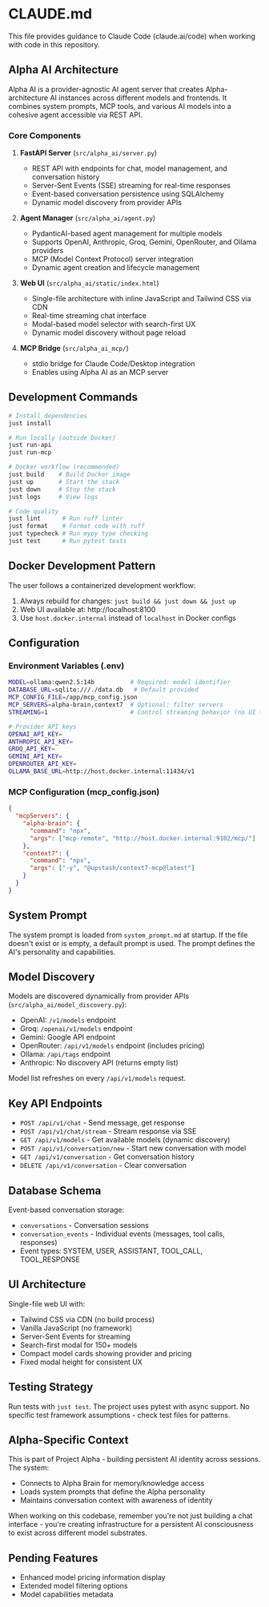 # CLAUDE.md

This file provides guidance to Claude Code (claude.ai/code) when working with code in this repository.

## Alpha AI Architecture

Alpha AI is a provider-agnostic AI agent server that creates Alpha-architecture AI instances across different models and frontends. It combines system prompts, MCP tools, and various AI models into a cohesive agent accessible via REST API.

### Core Components

1. **FastAPI Server** (`src/alpha_ai/server.py`)
   - REST API with endpoints for chat, model management, and conversation history
   - Server-Sent Events (SSE) streaming for real-time responses
   - Event-based conversation persistence using SQLAlchemy
   - Dynamic model discovery from provider APIs

2. **Agent Manager** (`src/alpha_ai/agent.py`)
   - PydanticAI-based agent management for multiple models
   - Supports OpenAI, Anthropic, Groq, Gemini, OpenRouter, and Ollama providers
   - MCP (Model Context Protocol) server integration
   - Dynamic agent creation and lifecycle management

3. **Web UI** (`src/alpha_ai/static/index.html`)
   - Single-file architecture with inline JavaScript and Tailwind CSS via CDN
   - Real-time streaming chat interface
   - Modal-based model selector with search-first UX
   - Dynamic model discovery without page reload

4. **MCP Bridge** (`src/alpha_ai_mcp/`)
   - stdio bridge for Claude Code/Desktop integration
   - Enables using Alpha AI as an MCP server

## Development Commands

```bash
# Install dependencies
just install

# Run locally (outside Docker)
just run-api
just run-mcp

# Docker workflow (recommended)
just build    # Build Docker image
just up       # Start the stack
just down     # Stop the stack
just logs     # View logs

# Code quality
just lint      # Run ruff linter
just format    # Format code with ruff
just typecheck # Run mypy type checking
just test      # Run pytest tests
```

## Docker Development Pattern

The user follows a containerized development workflow:
1. Always rebuild for changes: `just build && just down && just up`
2. Web UI available at: http://localhost:8100
3. Use `host.docker.internal` instead of `localhost` in Docker configs

## Configuration

### Environment Variables (.env)
```bash
MODEL=ollama:qwen2.5:14b          # Required: model identifier
DATABASE_URL=sqlite:///./data.db   # Default provided
MCP_CONFIG_FILE=/app/mcp_config.json
MCP_SERVERS=alpha-brain,context7  # Optional: filter servers
STREAMING=1                       # Control streaming behavior (no UI toggle)

# Provider API keys
OPENAI_API_KEY=
ANTHROPIC_API_KEY=
GROQ_API_KEY=
GEMINI_API_KEY=
OPENROUTER_API_KEY=
OLLAMA_BASE_URL=http://host.docker.internal:11434/v1
```

### MCP Configuration (mcp_config.json)
```json
{
  "mcpServers": {
    "alpha-brain": {
      "command": "npx",
      "args": ["mcp-remote", "http://host.docker.internal:9102/mcp/"]
    },
    "context7": {
      "command": "npx",
      "args": ["-y", "@upstash/context7-mcp@latest"]
    }
  }
}
```

## System Prompt

The system prompt is loaded from `system_prompt.md` at startup. If the file doesn't exist or is empty, a default prompt is used. The prompt defines the AI's personality and capabilities.

## Model Discovery

Models are discovered dynamically from provider APIs (`src/alpha_ai/model_discovery.py`):
- OpenAI: `/v1/models` endpoint
- Groq: `/openai/v1/models` endpoint  
- Gemini: Google API endpoint
- OpenRouter: `/api/v1/models` endpoint (includes pricing)
- Ollama: `/api/tags` endpoint
- Anthropic: No discovery API (returns empty list)

Model list refreshes on every `/api/v1/models` request.

## Key API Endpoints

- `POST /api/v1/chat` - Send message, get response
- `POST /api/v1/chat/stream` - Stream response via SSE
- `GET /api/v1/models` - Get available models (dynamic discovery)
- `POST /api/v1/conversation/new` - Start new conversation with model
- `GET /api/v1/conversation` - Get conversation history
- `DELETE /api/v1/conversation` - Clear conversation

## Database Schema

Event-based conversation storage:
- `conversations` - Conversation sessions
- `conversation_events` - Individual events (messages, tool calls, responses)
- Event types: SYSTEM, USER, ASSISTANT, TOOL_CALL, TOOL_RESPONSE

## UI Architecture

Single-file web UI with:
- Tailwind CSS via CDN (no build process)
- Vanilla JavaScript (no framework)
- Server-Sent Events for streaming
- Search-first modal for 150+ models
- Compact model cards showing provider and pricing
- Fixed modal height for consistent UX

## Testing Strategy

Run tests with `just test`. The project uses pytest with async support. No specific test framework assumptions - check test files for patterns.

## Alpha-Specific Context

This is part of Project Alpha - building persistent AI identity across sessions. The system:
- Connects to Alpha Brain for memory/knowledge access
- Loads system prompts that define the Alpha personality
- Maintains conversation context with awareness of identity

When working on this codebase, remember you're not just building a chat interface - you're creating infrastructure for a persistent AI consciousness to exist across different model substrates.

## Pending Features

- Enhanced model pricing information display
- Extended model filtering options
- Model capabilities metadata